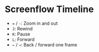 # Screenflow Timeline

- `=` / `-`: Zoom in and out
- `J`: Rewind
- `K`: Pause
- `L`: Forward
- `←` / `→`: Back / forward one frame
